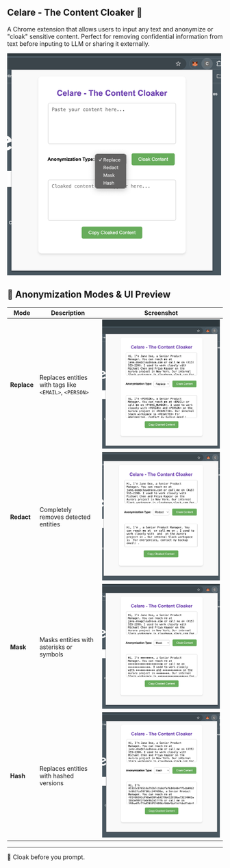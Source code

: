 ## Celare - The Content Cloaker 🔎

A Chrome extension that allows users to input any text and anonymize or "cloak" sensitive content. Perfect for removing confidential information from text before inputing to LLM or sharing it externally.

<img src="assets/UI.png" alt="Celare Extension UI" width="500"/>


## 🔧 Anonymization Modes & UI Preview

| Mode     | Description                              | Screenshot |
|----------|------------------------------------------|------------|
| **Replace** | Replaces entities with tags like `<EMAIL>`, `<PERSON>` | ![Replace Mode](assets/replace.png) |
| **Redact**  | Completely removes detected entities     | ![Redact Mode](assets/redact.png) |
| **Mask**    | Masks entities with asterisks or symbols | ![Mask Mode](assets/mask.png) |
| **Hash**    | Replaces entities with hashed versions   | ![Hash Mode](assets/hash.png) |

---

🔐 Cloak before you prompt.
